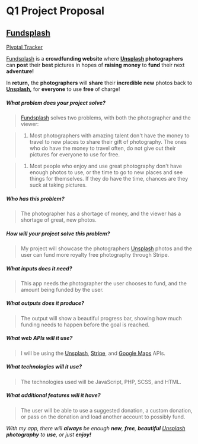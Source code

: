 # Q1 Project Proposal

## [Fundsplash](http://fundsplash.com)

[Pivotal Tracker](https://www.pivotaltracker.com/n/projects/1781697)

[Fundsplash](http://fundsplash.com) is a **crowdfunding website** where **[Unsplash](https://unsplash.com) photographers** can **post** their **best** pictures in hopes of **raising** **money** to **fund** their next **adventure!**

In **return,** the **photographers** will **share** their **incredible** **new** photos back to **[Unsplash](https://unsplash.com),** for **everyone** to use **free** of charge!


##### What problem does your project solve?

> [Fundsplash](http://fundsplash.com) solves two problems, with both the photographer and the viewer:

  > 1. Most photographers with amazing talent don't have the money to travel to new places to share their gift of photography. The ones who do have the money to travel often, do not give out their pictures for everyone to use for free.


  > 1. Most people who enjoy and use great photography don't have enough photos to use, or the time to go to new places and see things for themselves. If they do have the time, chances are they suck at taking pictures.

##### Who has this problem?

> The photographer has a shortage of money, and the viewer has a shortage of great, new photos.

##### How will your project solve this problem?

> My project will showcase the photographers [Unsplash](https://unsplash.com/@jeremy_thomas) photos and the user can fund more royalty free photography through Stripe.

##### What inputs does it need?

> This app needs the photographer the user chooses to fund, and the amount being funded by the user.

##### What outputs does it produce?

> The output will show a beautiful progress bar, showing how much funding needs to happen before the goal is reached.

##### What web APIs will it use?

> I will be using the [Unsplash](https://unsplash.com/developers), [Stripe](https://stripe.com/docs), and [Google Maps](https://developers.google.com/maps/) APIs.

##### What technologies will it use?
> The technologies used will be JavaScript, PHP, SCSS, and HTML.

##### What additional features will it have?

> The user will be able to use a suggested donation, a custom donation, or pass on the donation and load another account to possibly fund.

*With my app, there will **always** be enough **new**, **free**, **beautiful** [Unsplash](https://unsplash.com) **photography** to **use**, or just **enjoy!***
